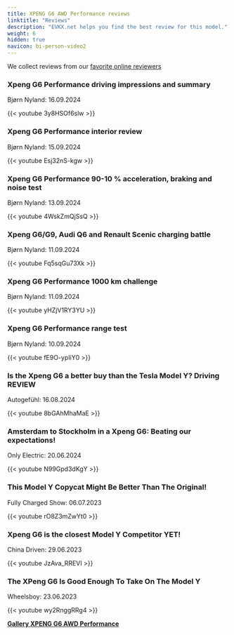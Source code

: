 ```yaml
---
title: XPENG G6 AWD Performance reviews
linktitle: "Reviews"
description: "EVKX.net helps you find the best review for this model."
weight: 6
hidden: true
navicon: bi-person-video2
---
```

We collect reviews from our [favorite online reviewers](../../../../../guides/evreviewers/)

<div class="container text-center shadow p-2 pe-4 mb-5 bg-body-tertiary rounded border">
<h3>Xpeng G6 Performance driving impressions and summary</h3>
<p>Bjørn Nyland: 16.09.2024</p>

{{< youtube 3y8HSOf6slw >}}

</div>
<div class="container text-center shadow p-2 pe-4 mb-5 bg-body-tertiary rounded border">
<h3>Xpeng G6 Performance interior review</h3>
<p>Bjørn Nyland: 15.09.2024</p>

{{< youtube Esj32nS-kgw >}}

</div>
<div class="container text-center shadow p-2 pe-4 mb-5 bg-body-tertiary rounded border">
<h3>Xpeng G6 Performance 90-10 % acceleration, braking and noise test</h3>
<p>Bjørn Nyland: 13.09.2024</p>

{{< youtube 4WskZmQjSsQ >}}

</div>
<div class="container text-center shadow p-2 pe-4 mb-5 bg-body-tertiary rounded border">
<h3>Xpeng G6/G9, Audi Q6 and Renault Scenic charging battle</h3>
<p>Bjørn Nyland: 11.09.2024</p>

{{< youtube Fq5sqGu73Xk >}}

</div>
<div class="container text-center shadow p-2 pe-4 mb-5 bg-body-tertiary rounded border">
<h3>Xpeng G6 Performance 1000 km challenge</h3>
<p>Bjørn Nyland: 11.09.2024</p>

{{< youtube yHZjV1RY3YU >}}

</div>
<div class="container text-center shadow p-2 pe-4 mb-5 bg-body-tertiary rounded border">
<h3>Xpeng G6 Performance range test</h3>
<p>Bjørn Nyland: 10.09.2024</p>

{{< youtube fE9O-ypIiY0 >}}

</div>
<div class="container text-center shadow p-2 pe-4 mb-5 bg-body-tertiary rounded border">
<h3>Is the Xpeng G6 a better buy than the Tesla Model Y? Driving REVIEW</h3>
<p>Autogefühl: 16.08.2024</p>

{{< youtube 8bGAhMhaMaE >}}

</div>
<div class="container text-center shadow p-2 pe-4 mb-5 bg-body-tertiary rounded border">
<h3>Amsterdam to Stockholm in a Xpeng G6: Beating our expectations!</h3>
<p>Only Electric: 20.06.2024</p>

{{< youtube N99Gpd3dKgY >}}

</div>
<div class="container text-center shadow p-2 pe-4 mb-5 bg-body-tertiary rounded border">
<h3>This Model Y Copycat Might Be Better Than The Original!</h3>
<p>Fully Charged Show: 06.07.2023</p>

{{< youtube rO8Z3mZwYt0 >}}

</div>
<div class="container text-center shadow p-2 pe-4 mb-5 bg-body-tertiary rounded border">
<h3>Xpeng G6 is the closest Model Y Competitor YET!</h3>
<p>China Driven: 29.06.2023</p>

{{< youtube JzAva_RREVI >}}

</div>
<div class="container text-center shadow p-2 pe-4 mb-5 bg-body-tertiary rounded border">
<h3>The XPeng G6 Is Good Enough To Take On The Model Y</h3>
<p>Wheelsboy: 23.06.2023</p>

{{< youtube wy2RnggRRg4 >}}

</div>
<div class="mt-3 mb-3">
<a href="../gallery/" class="text-decoration-none text-black">
<strong><i class="bi-arrow-left"></i>Gallery  </strong>
</a>
<a href="../" class="text-decoration-none text-black float-end">
<strong>XPENG G6 AWD Performance <i class="bi-arrow-right"></i></strong>
</a>
</div>
